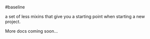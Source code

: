 #baseline

a set of less mixins that give you a starting point when starting a new project.

More docs coming soon...

